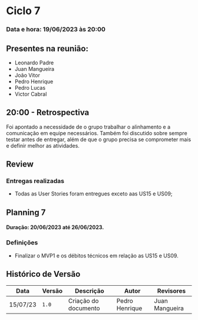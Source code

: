 # Ciclo 7

### Data e hora: 19/06/2023 às 20:00

## Presentes na reunião:

- Leonardo Padre
- Juan Mangueira
- João Vitor
- Pedro Henrique
- Pedro Lucas
- Victor Cabral


## 20:00 - Retrospectiva

Foi apontado a necessidade de o grupo trabalhar o alinhamento e a comunicação em equipe necessários. Também foi discutido sobre sempre testar antes de entregar, além de que o grupo precisa se comprometer mais e definir melhor as atividades.

## Review

### Entregas realizadas

* Todas as User Stories foram entregues exceto aas US15 e US09;

## Planning 7

#### Duração: 20/06/2023 até 26/06/2023.

### Definições

* Finalizar o MVP1 e os débitos técnicos em relação as US15 e US09.

## Histórico de Versão

Data | Versão | Descrição | Autor | Revisores
---- | ------ | --------- | ----- | ---------
15/07/23 | `1.0` | Criação do documento | Pedro Henrique | Juan Mangueira